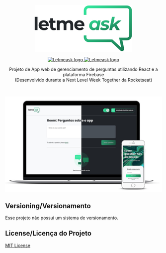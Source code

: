 <p align="center">
  <img alt="Letmeask logo" src="src/assets/images/logo.svg" />
  <br>
</p>

<p align="center">
  <a href="https://github.com/LeoRangel/letmeask/">
    <img alt="Letmeask logo" src="https://img.shields.io/badge/LeoRangel-letmeask-brightgreen" />
  </a>
  <a href="https://github.com/LeoRangel/letmeask/blob/main/LICENSE">
    <img alt="Letmeask logo" src="https://img.shields.io/github/license/LeoRangel/letmeask" />
  </a>
</p>

<p align="center">
  Projeto de App web de gerenciamento de perguntas utilizando React e a plataforma Firebase
  <br>
  <span>(Desenvolvido durante a Next Level Week Together da Rocketseat)</span>
</p>
<br>

<p align="center">
  <img alt="Tela de login do projeto" src="src/assets/images/telas-site.jpg" />
</p>

## Versioning/Versionamento
Esse projeto não possui um sistema de versionamento.

## License/Licença do Projeto
[MIT License](https://github.com/LeoRangel/letmeask/blob/main/LICENSE)


